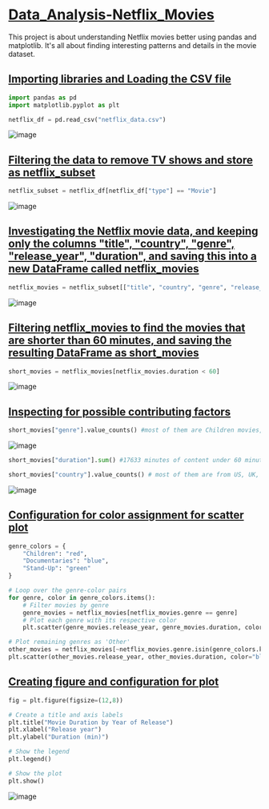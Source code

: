 # <ins>Data_Analysis-Netflix_Movies</ins>
This project is about understanding Netflix movies better using pandas and matplotlib. It's all about finding interesting patterns and details in the movie dataset.

## <ins>Importing libraries and Loading the CSV file</ins>
```python
import pandas as pd
import matplotlib.pyplot as plt

netflix_df = pd.read_csv("netflix_data.csv")
```

![image](https://github.com/yavuzCodiin/Data_Analysis-Netflix_Movies/assets/82445309/c689a5f5-d330-4b55-a308-34138f0fee36)

## <ins>Filtering the data to remove TV shows and store as netflix_subset</ins>
```python
netflix_subset = netflix_df[netflix_df["type"] == "Movie"]
```

![image](https://github.com/yavuzCodiin/Data_Analysis-Netflix_Movies/assets/82445309/99371d6a-3ab4-4e0c-9637-b2169eb3f146)

## <ins>Investigating the Netflix movie data, and keeping only the columns "title", "country", "genre", "release_year", "duration", and saving this into a new DataFrame called netflix_movies</ins>
```python
netflix_movies = netflix_subset[["title", "country", "genre", "release_year", "duration"]]
```

![image](https://github.com/yavuzCodiin/Data_Analysis-Netflix_Movies/assets/82445309/4ebf3e95-7846-49ef-96e1-db9089b881f5)

## <ins>Filtering netflix_movies to find the movies that are shorter than 60 minutes, and  saving the resulting DataFrame as short_movies</ins>
```python
short_movies = netflix_movies[netflix_movies.duration < 60]
```

![image](https://github.com/yavuzCodiin/Data_Analysis-Netflix_Movies/assets/82445309/22dfd251-b08c-4d6e-8f2a-ed93022f1748)

## <ins>Inspecting for possible contributing factors</ins>
```python
short_movies["genre"].value_counts() #most of them are Children movies, Documentaries, Stand-Ups
```

![image](https://github.com/yavuzCodiin/Data_Analysis-Netflix_Movies/assets/82445309/66460b05-48dc-4932-bfd5-15519449db9a)

```python
short_movies["duration"].sum() #17633 minutes of content under 60 minutes
```

```python
short_movies["country"].value_counts() # most of them are from US, UK, CA rest is almost same
```

![image](https://github.com/yavuzCodiin/Data_Analysis-Netflix_Movies/assets/82445309/882cbcf3-55c1-48bb-a260-a6e31e38a320)

## <ins>Configuration for color assignment for scatter plot</ins>
```python
genre_colors = {
    "Children": "red",
    "Documentaries": "blue",
    "Stand-Up": "green"
}

# Loop over the genre-color pairs
for genre, color in genre_colors.items():
    # Filter movies by genre
    genre_movies = netflix_movies[netflix_movies.genre == genre]
    # Plot each genre with its respective color
    plt.scatter(genre_movies.release_year, genre_movies.duration, color=color, label=genre)

# Plot remaining genres as 'Other'
other_movies = netflix_movies[~netflix_movies.genre.isin(genre_colors.keys())]
plt.scatter(other_movies.release_year, other_movies.duration, color="black", label="Other")
```

## <ins>Creating figure and configuration for plot</ins>
```python
fig = plt.figure(figsize=(12,8))

# Create a title and axis labels
plt.title("Movie Duration by Year of Release")
plt.xlabel("Release year")
plt.ylabel("Duration (min)")

# Show the legend
plt.legend()

# Show the plot
plt.show()

```
![image](https://github.com/yavuzCodiin/Data_Analysis-Netflix_Movies/assets/82445309/0cb7581d-4b12-4b44-bbba-c2edc7d8079d)



